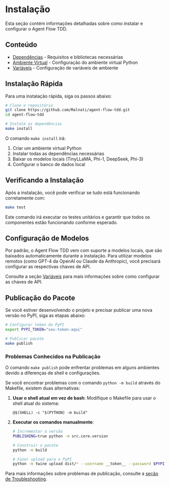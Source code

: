# Instalação

Esta seção contém informações detalhadas sobre como instalar e configurar o Agent Flow TDD.

## Conteúdo

- [Dependências](dependencies.md) - Requisitos e bibliotecas necessárias
- [Ambiente Virtual](virtualenv.md) - Configuração do ambiente virtual Python
- [Variáveis](environment.md) - Configuração de variáveis de ambiente

## Instalação Rápida

Para uma instalação rápida, siga os passos abaixo:

```bash
# Clone o repositório
git clone https://github.com/Malnati/agent-flow-tdd.git
cd agent-flow-tdd

# Instale as dependências
make install
```

O comando `make install` irá:

1. Criar um ambiente virtual Python
2. Instalar todas as dependências necessárias
3. Baixar os modelos locais (TinyLLaMA, Phi-1, DeepSeek, Phi-3)
4. Configurar o banco de dados local

## Verificando a Instalação

Após a instalação, você pode verificar se tudo está funcionando corretamente com:

```bash
make test
```

Este comando irá executar os testes unitários e garantir que todos os componentes estão funcionando conforme esperado.

## Configuração de Modelos

Por padrão, o Agent Flow TDD vem com suporte a modelos locais, que são baixados automaticamente durante a instalação. Para utilizar modelos remotos (como GPT-4 da OpenAI ou Claude da Anthropic), você precisará configurar as respectivas chaves de API.

Consulte a seção [Variáveis](environment.md) para mais informações sobre como configurar as chaves de API.

## Publicação do Pacote

Se você estiver desenvolvendo o projeto e precisar publicar uma nova versão no PyPI, siga as etapas abaixo:

```bash
# Configurar token do PyPI
export PYPI_TOKEN="seu-token-aqui"

# Publicar pacote
make publish
```

### Problemas Conhecidos na Publicação

O comando `make publish` pode enfrentar problemas em alguns ambientes devido a diferenças de shell e configurações. 

Se você encontrar problemas com o comando `python -m build` através do Makefile, existem duas alternativas:

1. **Usar o shell atual em vez de bash**:
   Modifique o Makefile para usar o shell atual do sistema:
   ```make
   @$(SHELL) -c "$(PYTHON) -m build"
   ```

2. **Executar os comandos manualmente**:
   ```bash
   # Incrementar a versão
   PUBLISHING=true python -m src.core.version
   
   # Construir o pacote
   python -m build
   
   # Fazer upload para o PyPI
   python -m twine upload dist/* --username __token__ --password $PYPI_TOKEN
   ```

Para mais informações sobre problemas de publicação, consulte a [seção de Troubleshooting](../troubleshooting/common-errors.md#erros-de-publicação-e-build). 